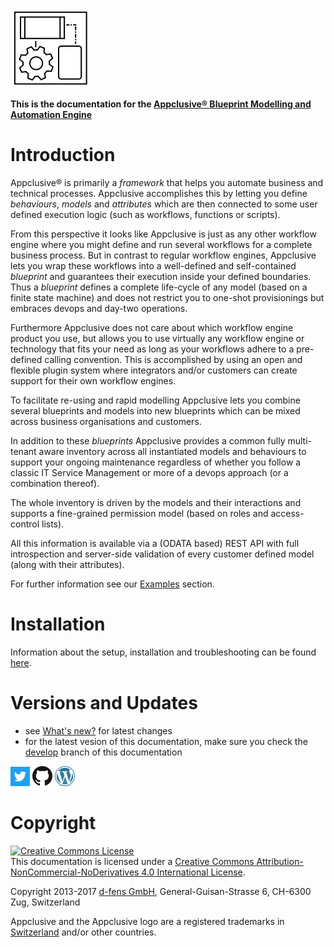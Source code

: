 ![](./media/logo-128-128.png)

**This is the documentation for the [Appclusive&reg; Blueprint Modelling and Automation Engine](https://github.com/Appclusive)**

# Introduction

Appclusive&reg; is primarily a *framework* that helps you automate business and technical processes. Appclusive accomplishes this by letting you define *behaviours*, *models* and *attributes* which are then connected to some user defined execution logic (such as workflows, functions or scripts).

From this perspective it looks like Appclusive is just as any other workflow engine where you might define and run several workflows for a complete business process. But in contrast to regular workflow engines, Appclusive lets you wrap these workflows into a well-defined and self-contained *blueprint* and guarantees their execution inside your defined boundaries. Thus a *blueprint* defines a complete life-cycle of any model (based on a finite state machine) and does not restrict you to one-shot provisionings but embraces devops and day-two operations. 

Furthermore Appclusive does not care about which workflow engine product you use, but allows you to use virtually any workflow engine or technology that fits your need as long as your workflows adhere to a pre-defined calling convention. This is accomplished by using an open and flexible plugin system where integrators and/or customers can create support for their own workflow engines. 

To facilitate re-using and rapid modelling Appclusive lets you combine several blueprints and models into new blueprints which can be mixed across business organisations and customers.

In addition to these *blueprints* Appclusive provides a common fully multi-tenant aware inventory across all instantiated models and behaviours to support your ongoing maintenance regardless of whether you follow a classic IT Service Management or more of a devops approach (or a combination thereof).

The whole inventory is driven by the models and their interactions and supports a fine-grained permission model (based on roles and access-control lists).

All this information is available via a (ODATA based) REST API with full introspection and server-side validation of every customer defined model (along with their attributes).

For further information see our [Examples](Examples/) section.

# Installation

Information about the setup, installation and troubleshooting can be found [here](Installation/).

# Versions and Updates

* see [What's new?](ReleaseNotes/) for latest changes
* for the latest vesion of this documentation, make sure you check the [develop](../develop/) branch of this documentation

[![](./media/Twitter_Logo_White_On_Blue.png)](https://twitter.com/appclusive) 
[![](./media/GitHub-Mark-32px.png)](https://github.com/Appclusive) 
[![](./media/wordpress-logo-32-blue.png)](https://d-fens.net) 

# Copyright

<a rel="license" href="http://creativecommons.org/licenses/by-nc-nd/4.0/"><img alt="Creative Commons License" style="border-width:0" src="https://i.creativecommons.org/l/by-nc-nd/4.0/88x31.png" /></a><br />This documentation is licensed under a <a rel="license" href="http://creativecommons.org/licenses/by-nc-nd/4.0/">Creative Commons Attribution-NonCommercial-NoDerivatives 4.0 International License</a>.

Copyright 2013-2017 [d-fens GmbH](http://d-fens.net), General-Guisan-Strasse 6, CH-6300 Zug, Switzerland

Appclusive and the Appclusive logo are a registered trademarks in [Switzerland](https://www.swissreg.ch/srclient/tm/691777) and/or other countries.
